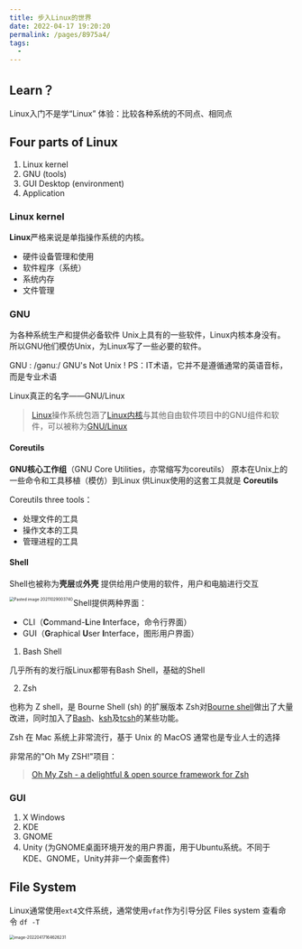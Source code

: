 ```yaml
---
title: 步入Linux的世界
date: 2022-04-17 19:20:20
permalink: /pages/8975a4/
tags:
  - 
---
```

## Learn？

Linux入门不是学“Linux”
体验：比较各种系统的不同点、相同点

## Four parts of Linux

1. Linux kernel
2. GNU (tools)
3. GUI Desktop (environment)
4. Application

### Linux kernel

**Linux**严格来说是单指操作系统的内核。

- 硬件设备管理和使用
- 软件程序（系统）
- 系统内存
- 文件管理

### GNU

为各种系统生产和提供必备软件
Unix上具有的一些软件，Linux内核本身没有。
所以GNU他们模仿Unix，为Linux写了一些必要的软件。

GNU : /gənuː/
GNU's Not Unix !
PS：IT术语，它并不是遵循通常的英语音标，而是专业术语

Linux真正的名字——GNU/Linux

> [Linux](https://zh.wikipedia.org/wiki/Linux)操作系统包涵了[Linux内核](https://zh.wikipedia.org/wiki/Linux%E5%85%A7%E6%A0%B8)与其他自由软件项目中的GNU组件和软件，可以被称为[GNU/Linux](https://zh.wikipedia.org/wiki/GNU/Linux)


#### Coreutils

**GNU核心工作组**（GNU Core Utilities，亦常缩写为coreutils）
原本在Unix上的一些命令和工具移植（模仿）到Linux
供Linux使用的这套工具就是 **Coreutils**

Coreutils three tools：

- 处理文件的工具
- 操作文本的工具
- 管理进程的工具

#### Shell
Shell也被称为**壳层**或**外壳**
提供给用户使用的软件，用户和电脑进行交互

<img src="https://cdn.jsdelivr.net/gh/JimFKppt/Pictures@master/static_files/img/Pasted%20image%2020211029003740.png" alt="Pasted image 20211029003740" align=left style="zoom:50%;" />

Shell提供两种界面：

- CLI（**C**ommand-**L**ine **I**nterface，命令行界面）
- GUI（**G**raphical **U**ser **I**nterface，图形用户界面）

1. Bash Shell

几乎所有的发行版Linux都带有Bash Shell，基础的Shell

2. Zsh

也称为 Z shell，是 Bourne Shell (sh) 的扩展版本
Zsh对[Bourne shell](https://zh.wikipedia.org/wiki/Bourne_shell)做出了大量改进，同时加入了[Bash](https://zh.wikipedia.org/wiki/Bash)、[ksh](https://zh.wikipedia.org/wiki/Korn_shell)及[tcsh](https://zh.wikipedia.org/wiki/Tcsh)的某些功能。

Zsh 在 Mac 系统上非常流行，基于 Unix 的 MacOS 通常也是专业人士的选择

非常吊的"Oh My ZSH!"项目：

> [Oh My Zsh - a delightful & open source framework for Zsh](https://ohmyz.sh/)

### GUI

1. X Windows
2. KDE
3. GNOME
4. Unity	(为GNOME桌面环境开发的用户界面，用于Ubuntu系统。不同于KDE、GNOME，Unity并非一个桌面套件)

## File System

Linux通常使用`ext4`文件系统，通常使用`vfat`作为引导分区
Files system 查看命令 `df -T`

<img src="https://cdn.jsdelivr.net/gh/JimFKppt/Pictures@master/static_files/img/image-20220417164626231.png" alt="image-20220417164626231" align=left style="zoom:50%;" />
